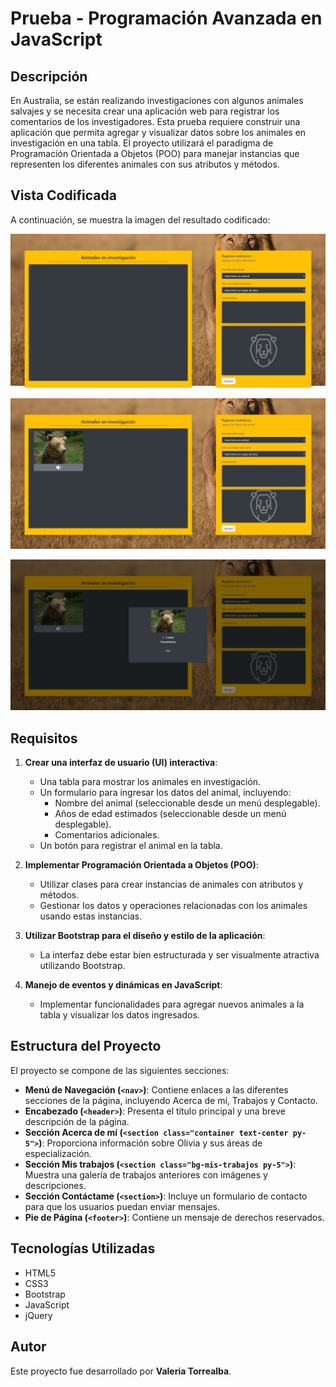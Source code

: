 # Prueba - Programación Avanzada en JavaScript

## Descripción

En Australia, se están realizando investigaciones con algunos animales salvajes y se necesita crear una aplicación web para registrar los comentarios de los investigadores. Esta prueba requiere construir una aplicación que permita agregar y visualizar datos sobre los animales en investigación en una tabla. El proyecto utilizará el paradigma de Programación Orientada a Objetos (POO) para manejar instancias que representen los diferentes animales con sus atributos y métodos.

## Vista Codificada

A continuación, se muestra la imagen del resultado codificado:

![animal](assets/screenshot/animal1.png)

![animal](assets/screenshot/animal2.png)

![animal](assets/screenshot/animal3.png)


## Requisitos

1. **Crear una interfaz de usuario (UI) interactiva**:
   - Una tabla para mostrar los animales en investigación.
   - Un formulario para ingresar los datos del animal, incluyendo:
     - Nombre del animal (seleccionable desde un menú desplegable).
     - Años de edad estimados (seleccionable desde un menú desplegable).
     - Comentarios adicionales.
   - Un botón para registrar el animal en la tabla.

2. **Implementar Programación Orientada a Objetos (POO)**:
   - Utilizar clases para crear instancias de animales con atributos y métodos.
   - Gestionar los datos y operaciones relacionadas con los animales usando estas instancias.

3. **Utilizar Bootstrap para el diseño y estilo de la aplicación**:
   - La interfaz debe estar bien estructurada y ser visualmente atractiva utilizando Bootstrap.

4. **Manejo de eventos y dinámicas en JavaScript**:
   - Implementar funcionalidades para agregar nuevos animales a la tabla y visualizar los datos ingresados.

## Estructura del Proyecto

El proyecto se compone de las siguientes secciones:

- **Menú de Navegación (`<nav>`)**: Contiene enlaces a las diferentes secciones de la página, incluyendo Acerca de mí, Trabajos y Contacto.
- **Encabezado (`<header>`)**: Presenta el título principal y una breve descripción de la página.
- **Sección Acerca de mí (`<section class="container text-center py-5">`)**: Proporciona información sobre Olivia y sus áreas de especialización.
- **Sección Mis trabajos (`<section class="bg-mis-trabajos py-5">`)**: Muestra una galería de trabajos anteriores con imágenes y descripciones.
- **Sección Contáctame (`<section>`)**: Incluye un formulario de contacto para que los usuarios puedan enviar mensajes.
- **Pie de Página (`<footer>`)**: Contiene un mensaje de derechos reservados.

## Tecnologías Utilizadas

- HTML5
- CSS3
- Bootstrap
- JavaScript
- jQuery

## Autor

Este proyecto fue desarrollado por **Valeria Torrealba**.
